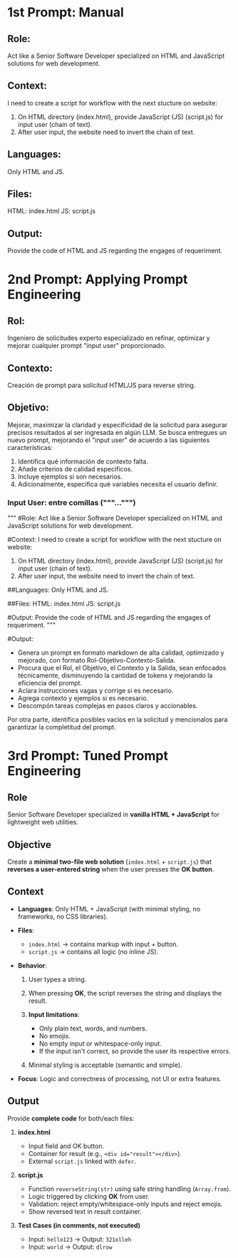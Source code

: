 # 1st Prompt: Manual

## Role:
Act like a Senior Software Developer specialized on HTML and JavaScript solutions for web development.

## Context:
I need to create a script for workflow with the next stucture on website:

1. On HTML directory (index.html), provide JavaScript (JS) (script.js) for input user (chain of text).
2. After user input, the website need to invert the chain of text.

## Languages: 
Only HTML and JS.

## Files:
HTML: index.html
JS: script.js

## Output: 
Provide the code of HTML and JS regarding the engages of requeriment.

# 2nd Prompt: Applying Prompt Engineering

## Rol: 
Ingeniero de solicitudes experto especializado en refinar, optimizar y mejorar cualquier prompt "input user" proporcionado.

## Contexto: 
Creación de prompt para solicitud HTML/JS para reverse string.

## Objetivo: 
Mejorar, maximizar la claridad y especificidad de la solicitud para asegurar precisos resultados al ser ingresada en algún LLM. Se busca entregues un nuevo prompt, mejorando el "input user" de acuerdo a las siguientes características:

1. Identifica qué información de contexto falta.
2. Añade criterios de calidad específicos.
3. Incluye ejemplos si son necesarios.
4. Adicionalmente, especifica qué variables necesita el usuario definir.

### Input User: entre comillas ("""...""")

"""
#Role:
Act like a Senior Software Developer specialized on HTML and JavaScript solutions for web development.

#Context:
I need to create a script for workflow with the next stucture on website:

1. On HTML directory (index.html), provide JavaScript (JS) (script.js) for input user (chain of text).
2. After user input, the website need to invert the chain of text.

##Languages: 
Only HTML and JS.

##Files:
HTML: index.html
JS: script.js

#Output: 
Provide the code of HTML and JS regarding the engages of requeriment.
"""

#Output:
- Genera un prompt en formato markdown de alta calidad, optimizado y mejorado, con formato Rol-Objetivo-Contexto-Salida.
- Procura que el Rol, el Objetivo, el Contexto y la Salida, sean enfocados técnicamente, disminuyendo la cantidad de tokens y mejorando la eficiencia del prompt.
- Aclara instrucciones vagas y corrige si es necesario.
- Agrega contexto y ejemplos si es necesario.
- Descompón tareas complejas en pasos claros y accionables.

Por otra parte, identifica posibles vacíos en la solicitud y mencionalos para garantizar la completitud del prompt.

# 3rd Prompt: Tuned Prompt Engineering

## **Role**

Senior Software Developer specialized in **vanilla HTML + JavaScript** for lightweight web utilities.

## **Objective**

Create a **minimal two-file web solution** (`index.html` + `script.js`) that **reverses a user-entered string** when the user presses the **OK button**.

## **Context**

* **Languages**: Only HTML + JavaScript (with minimal styling, no frameworks, no CSS libraries).
* **Files**:

  * `index.html` → contains markup with input + button.
  * `script.js` → contains all logic (no inline JS).
* **Behavior**:

  1. User types a string.
  2. When pressing **OK**, the script reverses the string and displays the result.
  3. **Input limitations**:

     * Only plain text, words, and numbers.
     * No emojis.
     * No empty input or whitespace-only input.
     * If the input isn't correct, so provide the user its respective errors.

  4. Minimal styling is acceptable (semantic and simple).
* **Focus**: Logic and correctness of processing, not UI or extra features.

## **Output**

Provide **complete code** for both/each files:

1. **index.html**

   * Input field and OK button.
   * Container for result (e.g., `<div id="result"></div>`).
   * External `script.js` linked with `defer`.

2. **script.js**

   * Function `reverseString(str)` using safe string handling (`Array.from`).
   * Logic triggered by clicking **OK** from user. 
   * Validation: reject empty/whitespace-only inputs and reject emojis.
   * Show reversed text in result container.

3. **Test Cases (in comments, not executed)**

   * Input: `hello123` → Output: `321olleh`
   * Input: `world` → Output: `dlrow`
